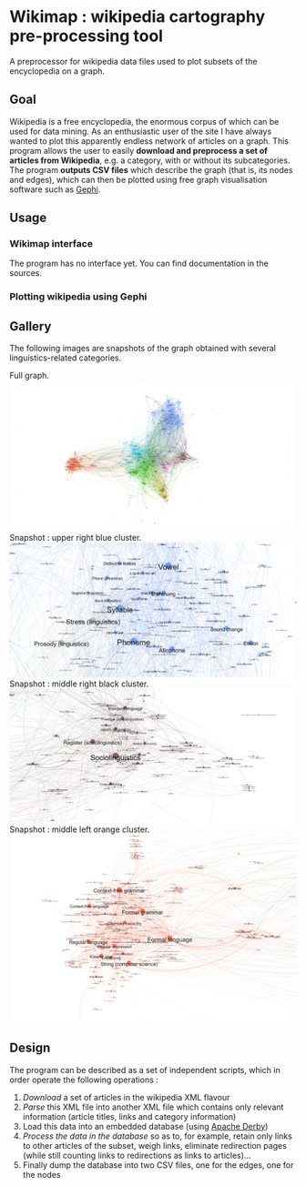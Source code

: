 # Wikimap : wikipedia cartography pre-processing tool

A preprocessor for wikipedia data files used to plot subsets of the encyclopedia on a graph.

## Goal

Wikipedia is a free encyclopedia, the enormous corpus of which can be used for data mining. As an enthusiastic user of the site I have always wanted to plot this apparently endless network of articles on a graph. This program allows the user to easily **download and preprocess a set of articles from Wikipedia**, e.g. a category, with or without its subcategories. The program **outputs CSV files** which describe the graph (that is, its nodes and edges), which can then be plotted using free graph visualisation software such as [Gephi](https://gephi.org/ "Gephi's homepage").

## Usage

### Wikimap interface

The program has no interface yet. You can find documentation in the sources.

### Plotting wikipedia using Gephi


## Gallery

The following images are snapshots of the graph obtained with several linguistics-related categories. 

Full graph.
![alt text][full-linguistics]
Snapshot : upper right blue cluster.
![alt text][phonology]
Snapshot : middle right black cluster.
![alt text][sociolinguistics]
Snapshot : middle left orange cluster.
![alt text][formal_languages]

## Design

The program can be described as a set of independent scripts, which in order operate the following operations :

1. *Download* a set of articles in the wikipedia XML flavour
2. *Parse* this XML file into another XML file which contains only relevant information (article titles, links and category information)
3. Load this data into an embedded database (using [Apache Derby](https://db.apache.org/derby/papers/DerbyTut/embedded_intro.html "Embedded Derby"))
4. *Process the data in the database* so as to, for example, retain only links to other articles of the subset, weigh links, eliminate redirection pages (while still counting links to redirections as links to articles)...
5. Finally dump the database into two CSV files, one for the edges, one for the nodes

[phonology]: ./images/phonology.png "Detail : phonology"
[sociolinguistics]: ./images/sociolinguistics.png "Detail : sociolinguistics"
[formal_languages]: ./images/formal_languages.png "Detail : formal languages"
[full-linguistics]: ./images/full-linguistics.png "Full subset graph, with articles from linguistics-related categories"